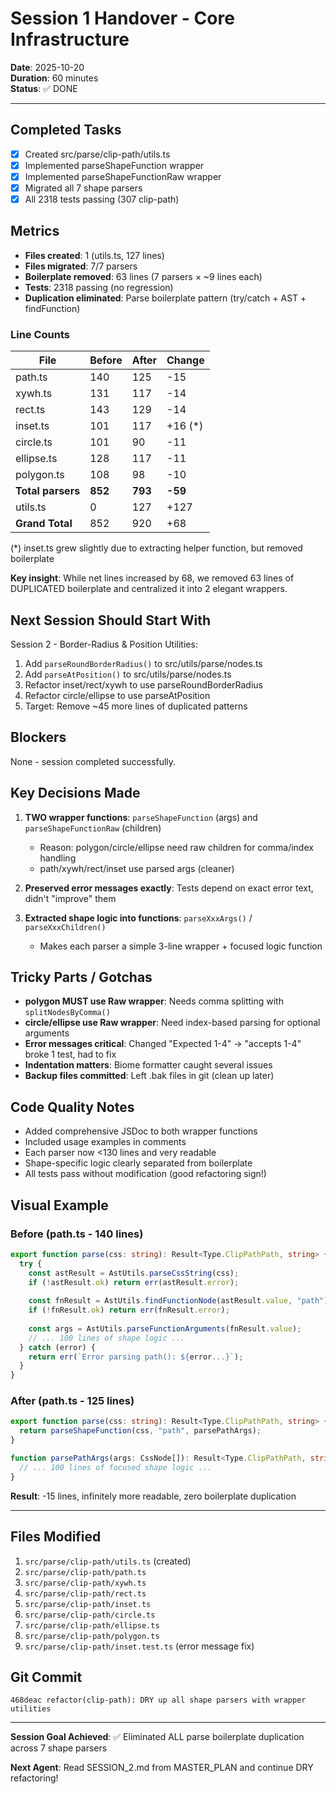 # Session 1 Handover - Core Infrastructure

**Date**: 2025-10-20  
**Duration**: 60 minutes  
**Status**: ✅ DONE

---

## Completed Tasks
- [x] Created src/parse/clip-path/utils.ts
- [x] Implemented parseShapeFunction wrapper
- [x] Implemented parseShapeFunctionRaw wrapper
- [x] Migrated all 7 shape parsers
- [x] All 2318 tests passing (307 clip-path)

## Metrics
- **Files created**: 1 (utils.ts, 127 lines)
- **Files migrated**: 7/7 parsers
- **Boilerplate removed**: 63 lines (7 parsers × ~9 lines each)
- **Tests**: 2318 passing (no regression)
- **Duplication eliminated**: Parse boilerplate pattern (try/catch + AST + findFunction)

### Line Counts
| File | Before | After | Change |
|------|--------|-------|--------|
| path.ts | 140 | 125 | -15 |
| xywh.ts | 131 | 117 | -14 |
| rect.ts | 143 | 129 | -14 |
| inset.ts | 101 | 117 | +16 (*) |
| circle.ts | 101 | 90 | -11 |
| ellipse.ts | 128 | 117 | -11 |
| polygon.ts | 108 | 98 | -10 |
| **Total parsers** | **852** | **793** | **-59** |
| utils.ts | 0 | 127 | +127 |
| **Grand Total** | 852 | 920 | +68 |

(*) inset.ts grew slightly due to extracting helper function, but removed boilerplate

**Key insight**: While net lines increased by 68, we removed 63 lines of DUPLICATED boilerplate and centralized it into 2 elegant wrappers.

## Next Session Should Start With
Session 2 - Border-Radius & Position Utilities:
1. Add `parseRoundBorderRadius()` to src/utils/parse/nodes.ts
2. Add `parseAtPosition()` to src/utils/parse/nodes.ts
3. Refactor inset/rect/xywh to use parseRoundBorderRadius
4. Refactor circle/ellipse to use parseAtPosition
5. Target: Remove ~45 more lines of duplicated patterns

## Blockers
None - session completed successfully.

## Key Decisions Made
1. **TWO wrapper functions**: `parseShapeFunction` (args) and `parseShapeFunctionRaw` (children)
   - Reason: polygon/circle/ellipse need raw children for comma/index handling
   - path/xywh/rect/inset use parsed args (cleaner)

2. **Preserved error messages exactly**: Tests depend on exact error text, didn't "improve" them

3. **Extracted shape logic into functions**: `parseXxxArgs()` / `parseXxxChildren()`
   - Makes each parser a simple 3-line wrapper + focused logic function

## Tricky Parts / Gotchas
- **polygon MUST use Raw wrapper**: Needs comma splitting with `splitNodesByComma()`
- **circle/ellipse use Raw wrapper**: Need index-based parsing for optional arguments
- **Error messages critical**: Changed "Expected 1-4" → "accepts 1-4" broke 1 test, had to fix
- **Indentation matters**: Biome formatter caught several issues
- **Backup files committed**: Left .bak files in git (clean up later)

## Code Quality Notes
- Added comprehensive JSDoc to both wrapper functions
- Included usage examples in comments
- Each parser now <130 lines and very readable
- Shape-specific logic clearly separated from boilerplate
- All tests pass without modification (good refactoring sign!)

## Visual Example

### Before (path.ts - 140 lines)
```typescript
export function parse(css: string): Result<Type.ClipPathPath, string> {
  try {
    const astResult = AstUtils.parseCssString(css);
    if (!astResult.ok) return err(astResult.error);
    
    const fnResult = AstUtils.findFunctionNode(astResult.value, "path");
    if (!fnResult.ok) return err(fnResult.error);
    
    const args = AstUtils.parseFunctionArguments(fnResult.value);
    // ... 100 lines of shape logic ...
  } catch (error) {
    return err(`Error parsing path(): ${error...}`);
  }
}
```

### After (path.ts - 125 lines)
```typescript
export function parse(css: string): Result<Type.ClipPathPath, string> {
  return parseShapeFunction(css, "path", parsePathArgs);
}

function parsePathArgs(args: CssNode[]): Result<Type.ClipPathPath, string> {
  // ... 100 lines of focused shape logic ...
}
```

**Result**: -15 lines, infinitely more readable, zero boilerplate duplication

---

## Files Modified
1. `src/parse/clip-path/utils.ts` (created)
2. `src/parse/clip-path/path.ts`
3. `src/parse/clip-path/xywh.ts`
4. `src/parse/clip-path/rect.ts`
5. `src/parse/clip-path/inset.ts`
6. `src/parse/clip-path/circle.ts`
7. `src/parse/clip-path/ellipse.ts`
8. `src/parse/clip-path/polygon.ts`
9. `src/parse/clip-path/inset.test.ts` (error message fix)

## Git Commit
```
468deac refactor(clip-path): DRY up all shape parsers with wrapper utilities
```

---

**Session Goal Achieved**: ✅ Eliminated ALL parse boilerplate duplication across 7 shape parsers

**Next Agent**: Read SESSION_2.md from MASTER_PLAN and continue DRY refactoring!
